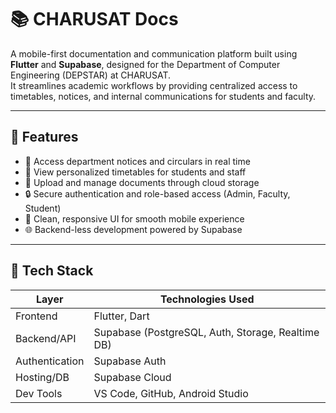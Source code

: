 # 📚 CHARUSAT Docs

A mobile-first documentation and communication platform built using **Flutter** and **Supabase**, designed for the Department of Computer Engineering (DEPSTAR) at CHARUSAT.  
It streamlines academic workflows by providing centralized access to timetables, notices, and internal communications for students and faculty.

---

## 🚀 Features

- 📰 Access department notices and circulars in real time  
- 📅 View personalized timetables for students and staff  
- 🧾 Upload and manage documents through cloud storage  
- 🔒 Secure authentication and role-based access (Admin, Faculty, Student)  
- 📱 Clean, responsive UI for smooth mobile experience  
- 🌐 Backend-less development powered by Supabase

---

## 🧱 Tech Stack

| Layer        | Technologies Used                 |
|--------------|-----------------------------------|
| Frontend     | Flutter, Dart                     |
| Backend/API  | Supabase (PostgreSQL, Auth, Storage, Realtime DB) |
| Authentication | Supabase Auth                   |
| Hosting/DB   | Supabase Cloud                    |
| Dev Tools    | VS Code, GitHub, Android Studio   |

